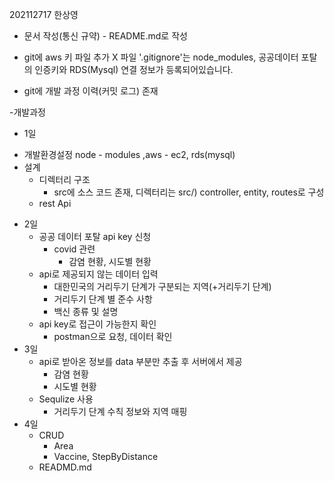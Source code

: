202112717 한상영

- 문서 작성(통신 규약) - README.md로 작성

- git에 aws 키 파일 추가 X
  파일 '.gitignore'는 node_modules, 공공데이터 포탈의 인증키와 RDS(Mysql) 연결 정보가 등록되어있습니다.

- git에 개발 과정 이력(커밋 로그) 존재

-개발과정

- 1일

* 개발환경설정
  node - modules ,aws - ec2, rds(mysql)
* 설계
  - 디렉터리 구조
    - src에 소스 코드 존재, 디렉터리는 src/) controller, entity, routes로 구성
  - rest Api

- 2일
  - 공공 데이터 포탈 api key 신청
    - covid 관련
      - 감염 현황, 시도별 현황
  - api로 제공되지 않는 데이터 입력
    - 대한민국의 거리두기 단계가 구분되는 지역(+거리두기 단계)
    - 거리두기 단계 별 준수 사항
    - 백신 종류 및 설명
  - api key로 접근이 가능한지 확인
    - postman으로 요청, 데이터 확인
- 3일
  - api로 받아온 정보를 data 부분만 추출 후 서버에서 제공
    - 감염 현황
    - 시도별 현황
  - Sequlize 사용
    - 거리두기 단계 수칙 정보와 지역 매핑
- 4일
  - CRUD
    - Area
    - Vaccine, StepByDistance
  - READMD.md
